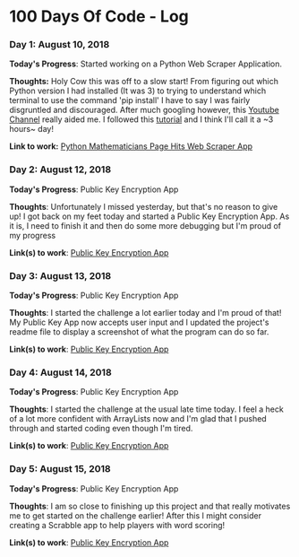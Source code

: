 # 100 Days Of Code - Log

### Day 1: August 10, 2018

**Today's Progress**: Started working on a Python Web Scraper Application.

**Thoughts:** Holy Cow this was off to a slow start! From figuring out which Python version I had installed (It was 3) to trying to understand which terminal to use the command 'pip install' I have to say I was fairly disgruntled and discouraged. After much googling however, this [Youtube Channel](https://www.youtube.com/watch?v=V_ACbv4329E) really aided me. I followed this [tutorial](https://realpython.com/python-web-scraping-practical-introduction/) and I think I'll call it a ~3 hours~ day! 

**Link to work:** [Python Mathematicians Page Hits Web Scraper App](https://github.com/KStupart/Python-Web-Scraper-App)

### Day 2: August 12, 2018 

**Today's Progress**: Public Key Encryption App

**Thoughts**: Unfortunately I missed yesterday, but that's no reason to give up! I got back on my feet today and started a Public Key Encryption App. As it is, I need to finish it and then do some more debugging but I'm proud of my progress

**Link(s) to work**: [Public Key Encryption App](https://github.com/KStupart/PublicKeyEncryptor)

### Day 3: August 13, 2018 

**Today's Progress**: Public Key Encryption App

**Thoughts**: I started the challenge a lot earlier today and I'm proud of that! My Public Key App now accepts user input and I updated the project's readme file to display a screenshot of what the program can do so far.

**Link(s) to work**: [Public Key Encryption App](https://github.com/KStupart/PublicKeyEncryptor)

### Day 4: August 14, 2018 

**Today's Progress**: Public Key Encryption App

**Thoughts**: I started the challenge at the usual late time today. I feel a heck of a lot more confident with ArrayLists now and I'm glad that I pushed through and started coding even though I'm tired.

**Link(s) to work**: [Public Key Encryption App](https://github.com/KStupart/PublicKeyEncryptor)

### Day 5: August 15, 2018 

**Today's Progress**: Public Key Encryption App

**Thoughts**: I am so close to finishing up this project and that really motivates me to get started on the challenge earlier! After this I might consider creating a Scrabble app to help players with word scoring!

**Link(s) to work**: [Public Key Encryption App](https://github.com/KStupart/PublicKeyEncryptor)
